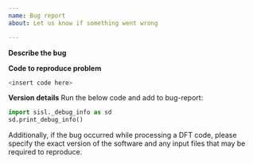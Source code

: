 ```yaml
---
name: Bug report
about: Let us know if something went wrong

---
```


**Describe the bug**

**Code to reproduce problem**
```python
<insert code here>
```

**Version details**
Run the below code and add to bug-report:
```python
import sisl._debug_info as sd
sd.print_debug_info()
```
Additionally, if the bug occurred while processing a DFT code, please specify the exact version of the software and any input files that may be required to reproduce.
